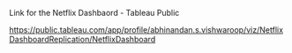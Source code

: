 Link for the Netflix Dashbaord - Tableau Public

https://public.tableau.com/app/profile/abhinandan.s.vishwaroop/viz/NetflixDashboardReplication/NetflixDashboard
